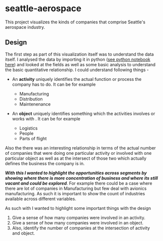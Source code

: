 # seattle-aerospace

This project visualizes the kinds of companies that comprise Seattle's aerospace industry.

## Design 

The first step as part of this visualization itself was to understand the data itself. I analysed the data by importing it in python ([see python notebook here](https://github.com/agaase/seattle-aerospace/blob/master/analysis.ipynb)) and looked at the fields as well as some basic analysis to understand the basic quantitative relationship. 
I could understand following things - 

* An **activity** uniquely identifies the actual function or process the company has to do. It can be for example
   * Manufacturing
   * Distribution
   * Maintenenance
  
* An **object** uniquely identifies something which the activities involves or works with . It can be for example
   * Logistics
   * People
   * Parts of flight
  
Also the there was an interesting relationship in terms of the actual number of companies that were doing one particular activity or involved with one particular object as well as at the intersect of those two which actually defines the business the company is in.

***With this I wanted to highlight the opportunities across segments by showing where there is more concentration of business and where its still vacant and could be explored***.
For example there could be a case where there are lot of companies in Manufacturing but few deal with avionics manufacturing. As such it is important to show the count of industries available across different variables.

As such with I wanted to highlight some important things with the design
1. Give a sense of how many companies were involved in an activity.
2. Give a sense of how many companies were involved in an object.
3. Also, identify the number of companies at the intersection of activity and object.



